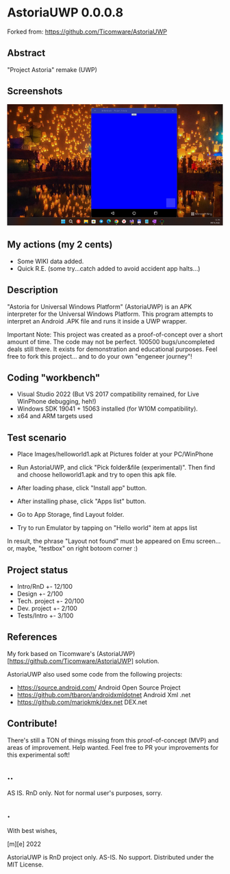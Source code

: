 # AstoriaUWP 0.0.0.8

Forked from: https://github.com/Ticomware/AstoriaUWP

## Abstract
"Project Astoria" remake (UWP)

## Screenshots
<p align="center">
  <img src="Images/shot1.png">
</p>

## My actions (my 2 cents) 
- Some WIKI data added. 
- Quick R.E. (some try...catch added to avoid accident app halts...)

## Description
"Astoria for Universal Windows Platform" (AstoriaUWP) is an APK interpreter for the Universal Windows Platform. 
This program attempts to interpret an Android .APK file and runs it inside a UWP wrapper.

Important Note: This project was created as a proof-of-concept over a short amount of time. The code may not be perfect. 100500 bugs/uncompleted deals still there.
It exists for demonstration and educational purposes. Feel free to fork this project... and to do your own "engeneer journey"!


## Coding "workbench"
- Visual Studio 2022 (But VS 2017 compatibility remained, for Live WinPhone debugging, heh!)
- Windows SDK 19041 + 15063 installed (for W10M compatibility).
- x64 and ARM targets used


## Test scenario
- Place Images/helloworld1.apk at Pictures folder at your PC/WinPhone

- Run AstoriaUWP, and click "Pick folder&file (experimental)". Then find and choose helloworld1.apk and try to open this apk file.
- After loading phase, click "Install app" button.
- After installing phase, click "Apps list" button.
- Go to App Storage, find Layout folder.
- Try to run Emulator by tapping on "Hello world" item at apps list

In result, the phrase "Layout not found" must be appeared on Emu screen... or, maybe, "testbox" on right botoom corner :)


## Project status
- Intro/RnD +- 12/100
- Design +- 2/100 
- Tech. project +- 20/100
- Dev. project  +- 2/100
- Tests/Intro   +- 3/100


## References
My fork based on Ticomware's (AstoriaUWP)[https://github.com/Ticomware/AstoriaUWP] solution.

AstoriaUWP also used some code from the following projects:
- https://source.android.com/                 Android Open Source Project
- https://github.com/tbaron/androidxmldotnet  Android Xml .net
- https://github.com/mariokmk/dex.net         DEX.net


## Contribute!
There's still a TON of things missing from this proof-of-concept (MVP) and areas of improvement. Help wanted. 
Feel free to PR your improvements for this experimental soft!

## ..
AS IS. RnD only. Not for normal user's purposes, sorry.

## .
With best wishes,

  [m][e] 2022

AstoriaUWP is RnD project only. AS-IS. No support. Distributed under the MIT License.

